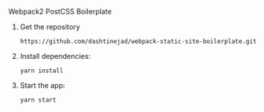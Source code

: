 Webpack2 PostCSS Boilerplate

1. Get the repository

    ```
    https://github.com/dashtinejad/webpack-static-site-boilerplate.git
    ```

2. Install dependencies:

    ```
    yarn install
    ```

3. Start the app:

    ```
    yarn start
    ```

